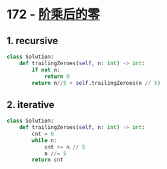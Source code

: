 # 172 - [阶乘后的零](https://leetcode.com/problems/factorial-trailing-zeroes/)


## 1. recursive
```python
class Solution:
    def trailingZeroes(self, n: int) -> int:
        if not n:
            return 0
        return n//5 + self.trailingZeroes(n // 5)
```


## 2. iterative
```python
class Solution:
    def trailingZeroes(self, n: int) -> int:
        cnt = 0
        while n:
            cnt += n // 5
            n //= 5
        return cnt
```